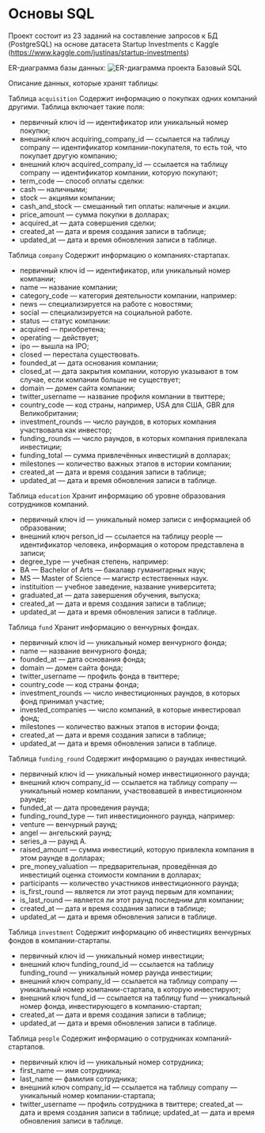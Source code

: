 # Основы SQL


Проект состоит из 23 заданий на составление запросов к БД (PostgreSQL) на основе датасета Startup Investments с Kaggle (https://www.kaggle.com/justinas/startup-investments)

ER-диаграмма базы данных:
![ER-диаграмма проекта Базовый SQL](https://user-images.githubusercontent.com/117563470/206789888-280635f0-758a-42b4-9bf8-f0e7ff8a41b3.png)

Описание данных, которые хранят таблицы:

Таблица `acquisition`
Содержит информацию о покупках одних компаний другими.
Таблица включает такие поля: 
* первичный ключ id — идентификатор или уникальный номер покупки;
* внешний ключ acquiring_company_id — ссылается на таблицу company — идентификатор компании-покупателя, то есть той, что покупает другую компанию;
* внешний ключ acquired_company_id — ссылается на таблицу company — идентификатор компании, которую покупают;
* term_code — способ оплаты сделки:
* cash — наличными;
* stock — акциями компании;
* cash_and_stock — смешанный тип оплаты: наличные и акции.
* price_amount — сумма покупки в долларах;
* acquired_at — дата совершения сделки;
* created_at — дата и время создания записи в таблице;
* updated_at — дата и время обновления записи в таблице.

Таблица `company`
Содержит информацию о компаниях-стартапах.
* первичный ключ id — идентификатор, или уникальный номер компании;
* name — название компании;
* category_code — категория деятельности компании, например:
* news — специализируется на работе с новостями;
* social — специализируется на социальной работе.
* status — статус компании:
* acquired — приобретена;
* operating — действует;
* ipo — вышла на IPO;
* closed — перестала существовать.
* founded_at — дата основания компании;
* closed_at — дата закрытия компании, которую указывают в том случае, если компании больше не существует;
* domain — домен сайта компании;
* twitter_username — название профиля компании в твиттере;
* country_code — код страны, например, USA для США, GBR для Великобритании;
* investment_rounds — число раундов, в которых компания участвовала как инвестор;
* funding_rounds — число раундов, в которых компания привлекала инвестиции;
* funding_total — сумма привлечённых инвестиций в долларах;
* milestones — количество важных этапов в истории компании;
* created_at — дата и время создания записи в таблице;
* updated_at — дата и время обновления записи в таблице.

Таблица `education`
Хранит информацию об уровне образования сотрудников компаний.
* первичный ключ id — уникальный номер записи с информацией об образовании;
* внешний ключ person_id — ссылается на таблицу people — идентификатор человека, информация о котором представлена в записи;
* degree_type — учебная степень, например:
* BA — Bachelor of Arts — бакалавр гуманитарных наук;
* MS — Master of Science — магистр естественных наук.
* instituition — учебное заведение, название университета;
* graduated_at — дата завершения обучения, выпуска;
* created_at — дата и время создания записи в таблице;
* updated_at — дата и время обновления записи в таблице.

Таблица `fund`
Хранит информацию о венчурных фондах.
* первичный ключ id — уникальный номер венчурного фонда;
* name — название венчурного фонда;
* founded_at — дата основания фонда;
* domain — домен сайта фонда;
* twitter_username — профиль фонда в твиттере;
* country_code — код страны фонда;
* investment_rounds — число инвестиционных раундов, в которых фонд принимал участие;
* invested_companies — число компаний, в которые инвестировал фонд;
* milestones — количество важных этапов в истории фонда;
* created_at — дата и время создания записи в таблице;
* updated_at — дата и время обновления записи в таблице.

Таблица `funding_round`
Содержит информацию о раундах инвестиций.
* первичный ключ id — уникальный номер инвестиционного раунда;
* внешний ключ company_id — ссылается на таблицу company — уникальный номер компании, участвовавшей в инвестиционном раунде;
* funded_at — дата проведения раунда;
* funding_round_type — тип инвестиционного раунда, например:
* venture — венчурный раунд;
* angel — ангельский раунд;
* series_a — раунд А.
* raised_amount — сумма инвестиций, которую привлекла компания в этом раунде в долларах;
* pre_money_valuation — предварительная, проведённая до инвестиций оценка стоимости компании в долларах;
* participants — количество участников инвестиционного раунда;
* is_first_round — является ли этот раунд первым для компании;
* is_last_round — является ли этот раунд последним для компании;
* created_at — дата и время создания записи в таблице;
* updated_at — дата и время обновления записи в таблице.

Таблица `investment`
Содержит информацию об инвестициях венчурных фондов в компании-стартапы.
* первичный ключ id — уникальный номер инвестиции;
* внешний ключ funding_round_id — ссылается на таблицу funding_round — уникальный номер раунда инвестиции;
* внешний ключ company_id — ссылается на таблицу company — уникальный номер компании-стартапа, в которую инвестируют;
* внешний ключ fund_id — ссылается на таблицу fund — уникальный номер фонда, инвестирующего в компанию-стартап;
* created_at — дата и время создания записи в таблице;
* updated_at — дата и время обновления записи в таблице.

Таблица `people`
Содержит информацию о сотрудниках компаний-стартапов.
* первичный ключ id — уникальный номер сотрудника;
* first_name — имя сотрудника;
* last_name — фамилия сотрудника;
* внешний ключ company_id — ссылается на таблицу company — уникальный номер компании-стартапа;
* twitter_username — профиль сотрудника в твиттере;
created_at — дата и время создания записи в таблице;
updated_at — дата и время обновления записи в таблице.

